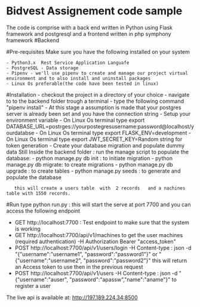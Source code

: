 # Bidvest Assignement code sample
The code is comprise with a back end written in Python using Flask framework and postgresql  and a frontend written in php symphony framework
#Backend

 #Pre-requisites
  Make sure you have the following installed on your system

	- Python3.x  Rest Service Application Languafe
	- PostgreSQL - Data storage
	- Pipenv - we'll use pipenv to create and manage our project virtual environment and to also install and uninstall packages
	- Linux Os preferable(the code have been tested in linux) 

 #Installation
	- checkout the project in a directory of your choice
	- navigate to to the backend folder trough a terminal
	- type the following command "pipenv install" 
	- At this stage a assumption is made that your postgres server is already been set and you have the connection string
	- Setup your environment variable
		- On Linux Os terminal  type export DATABASE_URL=postrges://yourpostegresusername:password@localhost/yourdatabse
		- On Linux Os terminal  type export FLASK_ENV=development
		- On Linux Os terminal  type export JWT_SECRET_KEY=Random string for token generation
	- Create your database migration and populate dummy data
	   Still Inside the backend folder : run the manage script to populate the database:
		- python manage.py db init : to initiate migration
		- python manage.py db migrate:  to create migrations
		- python manage.py db upgrade : to create tables
		- python manage.py seeds : to generate and populate the database

	   this will create a users table  with  2 records   and a nachines table with 1550 records.
#Run
type python run.py : this will start the serve at port 7700 and you can access the following endpoint
  - GET http://localhost:7700 : Test endpoint to make sure that the system is working
  - GET http://localhost:7700/api/v1/machines   to get the user machines (required authentication) -H Authorization Bearer "access_token" 
  - POST  http://localhost:7700/api/v1/users/login -H Content-type : json  -d "{"username":"username1", "password":"password1"}"  or 
"{"username":"username2", "password":"password2"}" this will return an Access token to use then in the previous request
  - POST  http://localhost:7700/api/v1/users  -H Content-type : json  -d "{"username":"auser", "password":"apassw","name":"aname"}" to register a user


The live api is available at: http://197.189.224.34:8500
		